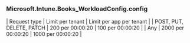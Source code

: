 ### Microsoft.Intune.Books_WorkloadConfig.config
| Request type | Limit per tenant | Limit per app per tenant |
| POST, PUT, DELETE, PATCH | 200 per 00:00:20 | 100 per 00:00:20 |
| Any | 2000 per 00:00:20 | 1000 per 00:00:20 |
